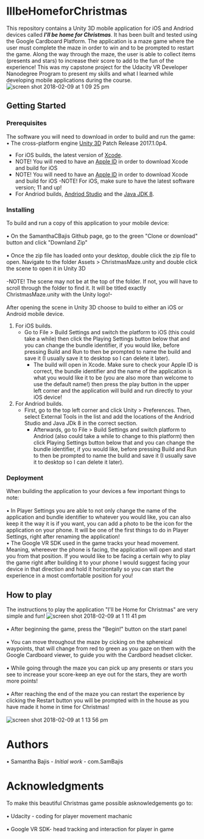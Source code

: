 # IllbeHomeforChristmas
This repository contains a Unity 3D mobile application for iOS and Andriod devices called **_I'll be home for Christmas_**. It has been built and tested using the Google Cardboard Platform. The application is a maze game where the user must complete the maze in order to win  and to be prompted to restart the game. Along the way through the maze, the user is able to collect items (presents and stars) to increase their score to add to the fun of the experience! This was my capstone project for the Udacity VR Developer Nanodegree Program to present my skills and what I learned while developing mobile applications during the course.
<br />![screen shot 2018-02-09 at 1 09 25 pm](https://user-images.githubusercontent.com/35173600/36042633-8a9ecb74-0d9a-11e8-8d69-0a211ec999e3.png)

## Getting Started

### Prerequisites
The software you will need to download in order to build and run the game:
<br /> • The cross-platform engine [Unity 3D](https://unity3d.com/unity/qa/patch-releases/2017.1.0p4 "Unity 3D download") Patch Release 2017.1.0p4.
<br />
- For iOS builds, the latest version of [Xcode](https://developer.apple.com/download/ "Xcode 9.3 Beta").
- NOTE! You will need to have an [Apple ID](https://appleid.apple.com/account#!&page=create "Developer Account") in order to download Xcode and build for iOS
- NOTE! You will need to have an [Apple ID](https://appleid.apple.com/account#!&page=create "Developer Account") in order to download Xcode and build for iOS
-NOTE! For iOS, make sure to have the latest software version; 11 and up!
- For Andriod builds, [Andriod Studio](https://developer.android.com/studio/index.html "Andriod Studio download") and the [Java JDK 8](http://www.oracle.com/technetwork/java/javase/downloads/jdk8-downloads-2133151.html "JDK download").

### Installing
To build and run a copy of this application to your mobile device:
<br />
<br /> • On the SamanthaCBajis Github page, go to the green "Clone or download" button and click "Downland Zip"
<br />
<br /> • Once the zip file has loaded onto your desktop, double click the zip file to open. Navigate to the folder Assets > ChristmasMaze.unity and double click the scene to open it in Unity 3D
<br />
<br /> -NOTE! The scene may not be at the top of the folder. If not, you will have to scroll through the folder to find it. It will be titled exactly ChristmasMaze.unity with the Unity logo!-
<br />
<br /> After opening the scene in Unity 3D choose to build to either an iOS or Android mobile device.
<br />
1. For iOS builds.
   - Go to File > Build Settings and switch the platform to iOS (this could take a while) then click the Playing Settings button below that and you can change the bundle identifier, if you would like, before pressing Build and Run to then be prompted to name the build and save it (I usually save it to desktop so I can delete it later). 
     - The build will open in Xcode. Make sure to check your Apple ID is correct, the bundle identifier and the name of the application is what you would like it to be (you are also more than welcome to use the default name!) then press the play button in the upper left corner and the application will build and run directly to your iOS device!
2. For Andriod builds. 
   - First, go to the top left corner and click Unity > Preferences. Then, select External Tools in the list and add the locations of the Andriod Studio and Java JDk 8 in the correct section.
     - Afterwards, go to File > Build Settings and switch platform to Andriod (also could take a while to change to this platform) then click Playing Settings button below that and you can change the bundle identifier, if you would like, before pressing Build and Run to then be prompted to name the build and save it (I usually save it to desktop so I can delete it later). 

### Deployment
When building the application to your devices a few important things to note:
<br />
<br /> • In Player Settings you are able to not only change the name of the application and bundle identifier to whatever you would like, you can also keep it the way it is if you want, you can add a photo to be the icon for the application on your phone. It will be one of the first things to do in Player Settings, right after renaming the application!
<br /> • The Google VR SDK used in the game tracks your head movement. Meaning, whereever the phone is facing, the application will open and start you from that position. If you would like to be facing a certain why to play the game right after building it to your phone I would suggest facing your device in that direction and hold it horizontally so you can start the experience in a most comfortable position for you!

## How to play
The instructions to play the application "I'll be Home for Christmas" are very simple and fun!
![screen shot 2018-02-09 at 1 11 41 pm](https://user-images.githubusercontent.com/35173600/36042722-d2b82748-0d9a-11e8-9879-879e8527206b.png)
<br />
<br /> • After beginning the game, press the "Begin!" button on the start panel
<br />
<br /> • You can move throughout the maze by cicking on the sphereical waypoints, that will change from red to green as you gaze on them with  the Google Cardboard viewer, to guide you with the Cardbord headset clicker.
<br />
<br /> • While going through the maze you can pick up any presents or stars you see to increase your score-keep an eye out for the stars, they are worth more points!
<br />
<br /> • After reaching the end of the maze you can restart the experience by clicking the Restart button you will be prompted with in the house as you have made it home in time for Christmas!
<br />
<br /> ![screen shot 2018-02-09 at 1 13 56 pm](https://user-images.githubusercontent.com/35173600/36042827-288861f6-0d9b-11e8-8c95-74611514adb0.png)

# Authors
• Samantha Bajis - _Initial work_ - com.SamBajis

# Acknowledgments
To make this beautiful Christmas game possible asknowledgements go to:
<br /> 
<br /> • Udacity - coding for player movement machanic
<br /> 
<br /> • Google VR SDK- head tracking and interaction for player in game
